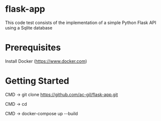 # flask-app
This code test consists of the implementation of a simple Python Flask API using a
Sqlite database

# Prerequisites

Install Docker (https://www.docker.com)

# Getting Started
  
CMD -> git clone https://github.com/ac-gil/flask-app.git

CMD -> cd <your folder>

CMD -> docker-compose up --build


    
